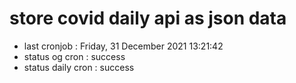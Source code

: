 # store covid daily api as json data

- last cronjob : Friday, 31 December 2021 13:21:42
- status og cron : success
- status daily cron : success
      
      